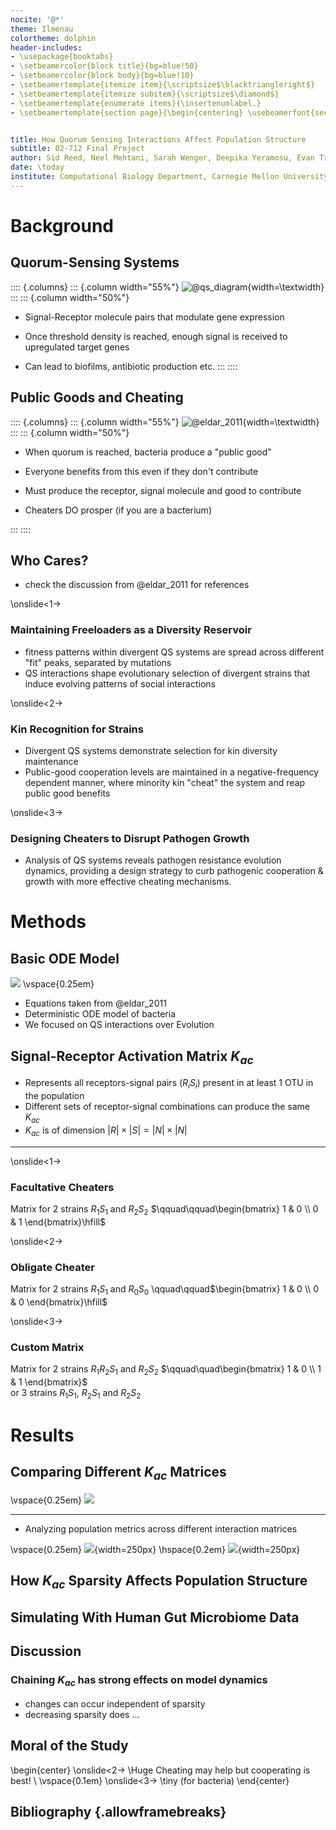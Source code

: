 ```yaml
---
nocite: '@*'
theme: Ilmenau
colortheme: dolphin
header-includes:
- \usepackage{booktabs}
- \setbeamercolor{block title}{bg=blue!50}
- \setbeamercolor{block body}{bg=blue!10}
- \setbeamertemplate{itemize item}{\scriptsize$\blacktriangleright$}
- \setbeamertemplate{itemize subitem}{\scriptsize$\diamond$}
- \setbeamertemplate{enumerate items}{\insertenumlabel.}
- \setbeamertemplate{section page}{\begin{centering} \usebeamerfont{section title}\insertsection\par\end{centering}}


title: How Quorum Sensing Interactions Affect Population Structure
subtitle: 02-712 Final Project
author: Sid Reed, Neel Mehtani, Sarah Wenger, Deepika Yeramosu, Evan Trop
date: \today
institute: Computational Biology Department, Carnegie Mellon University
---
```


# Background

## Quorum-Sensing Systems

:::: {.columns}
::: {.column width="55%"}
![ @qs_diagram](qs_diagram.png){width=\textwidth}
:::
::: {.column width="50%"}
- Signal-Receptor molecule pairs that modulate gene expression

- Once threshold density is reached, enough signal is received to upregulated target genes

- Can lead to biofilms, antibiotic production etc.
:::
::::

## Public Goods and Cheating

:::: {.columns}
::: {.column width="55%"}
![ @eldar_2011](eldar_2011_fig1.png){width=\textwidth}
:::
::: {.column width="50%"}
- When quorum is reached, bacteria produce a "public good"

- Everyone benefits from this even if they don't contribute

- Must produce the receptor, signal molecule and good to contribute

- Cheaters DO prosper (if you are a bacterium)

:::
::::

## Who Cares?

- check the discussion from @eldar_2011 for references

\onslide<1->
### Maintaining Freeloaders as a Diversity Reservoir

- fitness patterns within divergent QS systems are spread across different "fit" peaks, separated by mutations
- QS interactions shape evolutionary selection of divergent strains that induce evolving patterns of social interactions

\onslide<2->
### Kin Recognition for Strains

- Divergent QS systems demonstrate selection for kin diversity maintenance 
- Public-good cooperation levels are maintained in a negative-frequency dependent manner, where minority kin "cheat" the system and reap public good benefits

\onslide<3->
### Designing Cheaters to Disrupt Pathogen Growth
- Analysis of QS systems reveals pathogen resistance evolution dynamics, providing a design strategy to curb pathogenic cooperation & growth with more effective cheating mechanisms. 

# Methods

## Basic ODE Model

![](eldar_title.png)
\vspace{0.25em}

- Equations taken from @eldar_2011
- Deterministic ODE model of bacteria
- We focused on QS interactions over Evolution

## Signal-Receptor Activation Matrix $K_{ac}$

- Represents all receptors-signal pairs ($R_iS_i$) present in at least 1 OTU in the population
- Different sets of receptor-signal combinations can produce the same $K_{ac}$
- $K_{ac}$ is of dimension $|R|\times|S|=|N|\times|N|$

---

\onslide<1->
### Facultative Cheaters 
Matrix for 2 strains $R_1S_1$ and $R_2S_2$ $\qquad\qquad\begin{bmatrix} 1 & 0 \\ 0 & 1 \end{bmatrix}\hfill$

\onslide<2->
### Obligate Cheater
Matrix for 2 strains $R_1S_1$ and $R_0S_0$ \qquad\qquad$\begin{bmatrix} 1 & 0 \\ 0 & 0 \end{bmatrix}\hfill$

\onslide<3->
### Custom Matrix
Matrix for 2 strains $R_1R_2S_1$ and $R_2S_2$ $\qquad\quad\begin{bmatrix} 1 & 0 \\ 1 & 1 \end{bmatrix}$\
or 3 strains $R_1S_1$, $R_2S_1$ and $R_2S_2$

# Results

## Comparing Different $K_{ac}$ Matrices

\vspace{0.25em}
![](k_ac_comparisons.png)

---

- Analyzing population metrics across different interaction matrices

\vspace{0.25em}
![](fixation_time_comparison.png){width=250px}
\hspace{0.2em}
![](shannon_index_comparison.png){width=250px}

## How $K_{ac}$ Sparsity Affects Population Structure

## Simulating With Human Gut Microbiome Data

## Discussion

### Chaining $K_{ac}$ has strong effects on model dynamics
- changes can occur independent of sparsity
- decreasing sparsity  does ...

## Moral of the Study

\begin{center}
\onslide<2->
\Huge Cheating may help but cooperating is best! \\
\vspace{0.1em}
\onslide<3->
\tiny (for bacteria)
\end{center}

## Bibliography {.allowframebreaks}
